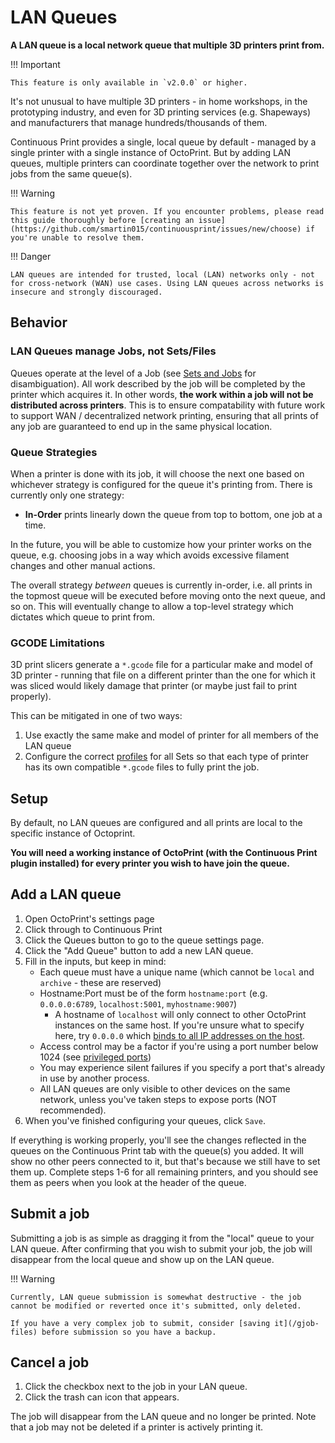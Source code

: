 # LAN Queues

**A LAN queue is a local network queue that multiple 3D printers print from.**

!!! Important

    This feature is only available in `v2.0.0` or higher.

It's not unusual to have multiple 3D printers - in home workshops, in the prototyping industry, and even for 3D printing services (e.g. Shapeways) and manufacturers that manage hundreds/thousands of them.

Continuous Print provides a single, local queue by default - managed by a single printer with a single instance of OctoPrint. But by adding LAN queues, multiple printers can coordinate together over the network to print jobs from the same queue(s).

!!! Warning

    This feature is not yet proven. If you encounter problems, please read this guide thoroughly before [creating an issue](https://github.com/smartin015/continuousprint/issues/new/choose) if you're unable to resolve them.

!!! Danger

    LAN queues are intended for trusted, local (LAN) networks only - not for cross-network (WAN) use cases. Using LAN queues across networks is insecure and strongly discouraged.

## Behavior

### LAN Queues manage Jobs, not Sets/Files

Queues operate at the level of a Job (see [Sets and Jobs](/advanced-queuing/#sets-and-jobs) for disambiguation). All work described by the job will be completed by the printer which acquires it. In other words, **the work within a job will not be distributed across printers**. This is to ensure compatability with future work to support WAN / decentralized network printing, ensuring that all prints of any job are guaranteed to end up in the same physical location.

### Queue Strategies

When a printer is done with its job, it will choose the next one based on whichever strategy is configured for the queue it's printing from. There is currently only one strategy:

*  **In-Order** prints linearly down the queue from top to bottom, one job at a time.

In the future, you will be able to customize how your printer works on the queue, e.g. choosing jobs in a way which avoids excessive filament changes and other manual actions.

The overall strategy *between* queues is currently in-order, i.e. all prints in the topmost queue will be executed before moving onto the next queue, and so on. This will eventually change to allow a top-level strategy which dictates which queue to print from.

### GCODE Limitations

3D print slicers generate a `*.gcode` file for a particular make and model of 3D printer - running that file on a different printer than the one for which it was sliced would likely damage that printer (or maybe just fail to print properly).

This can be mitigated in one of two ways:

1. Use exactly the same make and model of printer for all members of the LAN queue
2. Configure the correct [profiles](/printer-profiles) for all Sets so that each type of printer has its own compatible `*.gcode` files to fully print the job.

## Setup

By default, no LAN queues are configured and all prints are local to the specific instance of Octoprint.

**You will need a working instance of OctoPrint (with the Continuous Print plugin installed) for every printer you wish to have join the queue.**

## Add a LAN queue

1. Open OctoPrint's settings page
2. Click through to Continuous Print
3. Click the Queues button to go to the queue settings page.
4. Click the "Add Queue" button to add a new LAN queue.
5. Fill in the inputs, but keep in mind:
    * Each queue must have a unique name (which cannot be `local` and `archive` - these are reserved)
    * Hostname:Port must be of the form `hostname:port` (e.g. `0.0.0.0:6789`, `localhost:5001`, `myhostname:9007`)
        * A hostname of `localhost` will only connect to other OctoPrint instances on the same host. If you're unsure what to specify here, try `0.0.0.0` which [binds to all IP addresses on the host](https://en.wikipedia.org/wiki/0.0.0.0).
    * Access control may be a factor if you're using a port number below 1024 (see [privileged ports](https://www.w3.org/Daemon/User/Installation/PrivilegedPorts.html))
    * You may experience silent failures if you specify a port that's already in use by another process.
    * All LAN queues are only visible to other devices on the same network, unless you've taken steps to expose ports (NOT recommended).
6. When you've finished configuring your queues, click `Save`.

If everything is working properly, you'll see the changes reflected in the queues on the Continuous Print tab with the queue(s) you added. It will show no other peers connected to it, but that's because we still have to set them up. Complete steps 1-6 for all remaining printers, and you should see them as peers when you look at the header of the queue.

## Submit a job

Submitting a job is as simple as dragging it from the "local" queue to your LAN queue. After confirming that you wish to submit your job, the job will disappear from the local queue and show up on the LAN queue.

!!! Warning

    Currently, LAN queue submission is somewhat destructive - the job cannot be modified or reverted once it's submitted, only deleted.

    If you have a very complex job to submit, consider [saving it](/gjob-files) before submission so you have a backup.

## Cancel a job

1. Click the checkbox next to the job in your LAN queue.
1. Click the trash can icon that appears.

The job will disappear from the LAN queue and no longer be printed. Note that a job may not be deleted if a printer is actively printing it.
